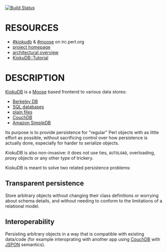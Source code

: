 [![Build Status](https://travis-ci.org/kiokudb/kiokudb.png?branch=master)](https://travis-ci.org/kiokudb/kiokudb)

# RESOURCES

* [#kiokudb](irc://irc.perl.org/#kiokudb) & [#moose](irc://irc.perl.org/#moose) on irc.perl.org
* [project homepage](http://www.iinteractive.com/kiokudb)
* [architectural overview](http://www.iinteractive.com/kiokudb/arch.html)
* [KiokuDB::Tutorial](http://search.cpan.org/perldoc?KiokuDB::Tutorial)

# DESCRIPTION

[KiokuDB](http://www.iinteractive.com/kiokudb) is a [Moose](http://moose.perl.org) based frontend to various data
stores:

* [Berkeley DB](http://github.com/nothingmuch/kiokudb-backend-bdb)
* [SQL databases](http://github.com/nothingmuch/kiokudb-backend-dbi)
* [plain files](http://github.com/nothingmuch/kiokudb-backend-files)
* [CouchDB](http://github.com/nothingmuch/kiokudb-backend-couchdb)
* [Amazon SimpleDB](http://github.com/omega/kiokudb-backend-aws-sdb)

Its purpose is to provide persistence for "regular" Perl objects with as little
effort as possible, without sacrificing control over how persistence is
actually done, especially for harder to serialize objects.

KiokuDB is also non-invasive: it does not use ties, `AUTOLOAD`, overloading, proxy objects or any other type of trickery.

KiokuDB is meant to solve two related persistence problems:

## Transparent persistence

Store arbitrary objects without changing their class definitions or worrying
about schema details, and without needing to conform to the limitations of a
relational model.

## Interoperability

Persisting arbitrary objects in a way that is compatible with existing
data/code (for example interoprating with another app using
[CouchDB](http://couchdb.apache.org/) with [JSPON](http://jspon.org) semantics).

